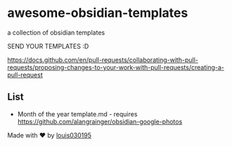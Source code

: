 # awesome-obsidian-templates
a collection of obsidian templates

SEND YOUR TEMPLATES :D

https://docs.github.com/en/pull-requests/collaborating-with-pull-requests/proposing-changes-to-your-work-with-pull-requests/creating-a-pull-request


## List


- Month of the year template.md - requires https://github.com/alangrainger/obsidian-google-photos


Made with ❤️ by [louis030195](https://brain.louis030195.com)

